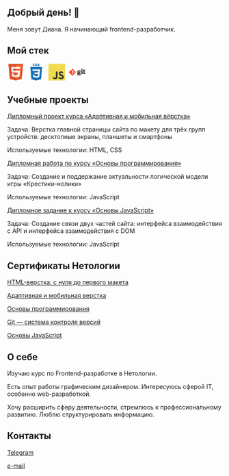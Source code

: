 ## Добрый день! 👋

Меня зовут Диана. Я начинающий frontend-разработчик.

## Мой стек

<div>
  <img src="https://github.com/devicons/devicon/blob/master/icons/html5/html5-original.svg" title="HTML5" alt="HTML" width="40" height="40"/>&nbsp;
  <img src="https://github.com/devicons/devicon/blob/master/icons/css3/css3-plain-wordmark.svg"  title="CSS3" alt="CSS" width="40" height="40"/>&nbsp;
  <img src="https://github.com/devicons/devicon/blob/master/icons/javascript/javascript-original.svg" title="JavaScript" alt="JavaScript" width="40" height="40"/>&nbsp;
  <!-- <img src="https://github.com/devicons/devicon/blob/master/icons/nodejs/nodejs-original-wordmark.svg" title="NodeJS" alt="NodeJS" width="40" height="40"/>&nbsp; -->
  <img src="https://github.com/devicons/devicon/blob/master/icons/git/git-original-wordmark.svg" title="Git" **alt="Git" width="40" height="40"/>
</div>

## Учебные проекты
[Дипломный проект курса «Адаптивная и мобильная вёрстка»](https://github.com/aelain/mq-diplom)

Задача: Верстка главной страницы сайта по макету для трёх групп устройств: десктопные экраны, планшеты и смартфоны

Используемые технологии: HTML, CSS

[Дипломная работа по курсу «Основы программирования»](https://github.com/aelain/pb-diplom)

Задача: Создание и поддержание актуальности логической модели игры «Крестики-нолики»

Используемые технологии: JavaScript

[Дипломное задание к курсу «Основы JavaScript»](https://github.com/aelain/bjs-diplom)

Задача: Создание связи двух частей сайта: интерфейса взаимодействия с АPI и интерфейса взаимодействия с DOM

Используемые технологии: JavaScript


## Сертификаты Нетологии

[HTML-верстка: с нуля до первого макета](certificates/certificate_1.png)

[Адаптивная и мобильная верстка](certificates/certificate_2.png)

[Основы программирования](certificates/certificate_3.png)

[Git — система контроля версий](certificates/certificate_4.png)

[Основы JavaScript](certificates/certificate_5.png)

## О себе

Изучаю курс по Frontend-разработке в Нетологии.

Есть опыт работы графическим дизайнером. Интересуюсь сферой IT, особенно web-разработкой.

Хочу расширить сферу деятельности, стремлюсь к профессиональному развитию. Люблю структурировать информацию.

## Контакты

[Telegram](https://t.me/dianaavedisyan)

[e-mail](mailto:diana-avedisyan@mail.ru)
